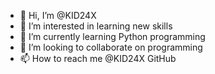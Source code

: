 - 👋 Hi, I’m @KID24X
- 👀 I’m interested in learning new skills 
- 🌱 I’m currently learning Python programming 
- 💞️ I’m looking to collaborate on programming 
- 📫 How to reach me @KID24X  GitHub 

<!---
KID24X/KID24X is a ✨ special ✨ repository because its `README.md` (this file) appears on your GitHub profile.
You can click the Preview link to take a look at your changes.
--->
